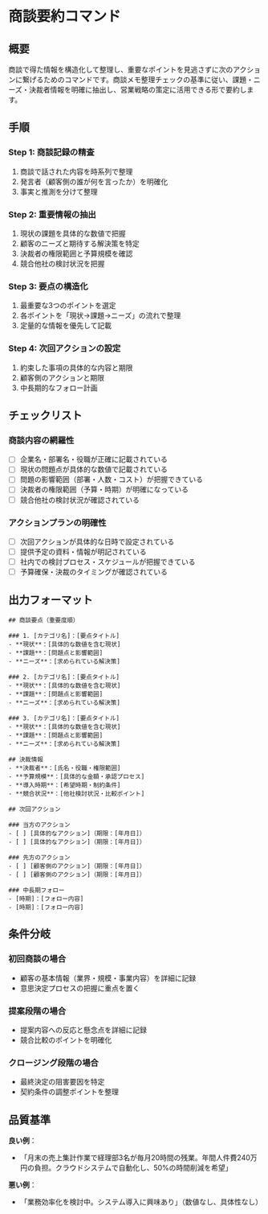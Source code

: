 # 商談要約コマンド

## 概要
商談で得た情報を構造化して整理し、重要なポイントを見逃さずに次のアクションに繋げるためのコマンドです。商談メモ整理チェックの基準に従い、課題・ニーズ・決裁者情報を明確に抽出し、営業戦略の策定に活用できる形で要約します。

## 手順

### Step 1: 商談記録の精査
1. 商談で話された内容を時系列で整理
2. 発言者（顧客側の誰が何を言ったか）を明確化
3. 事実と推測を分けて整理

### Step 2: 重要情報の抽出
1. 現状の課題を具体的な数値で把握
2. 顧客のニーズと期待する解決策を特定
3. 決裁者の権限範囲と予算規模を確認
4. 競合他社の検討状況を把握

### Step 3: 要点の構造化
1. 最重要な3つのポイントを選定
2. 各ポイントを「現状→課題→ニーズ」の流れで整理
3. 定量的な情報を優先して記載

### Step 4: 次回アクションの設定
1. 約束した事項の具体的な内容と期限
2. 顧客側のアクションと期限
3. 中長期的なフォロー計画

## チェックリスト

### 商談内容の網羅性
- [ ] 企業名・部署名・役職が正確に記載されている
- [ ] 現状の問題点が具体的な数値で記載されている
- [ ] 問題の影響範囲（部署・人数・コスト）が把握できている
- [ ] 決裁者の権限範囲（予算・時期）が明確になっている
- [ ] 競合他社の検討状況が確認されている

### アクションプランの明確性
- [ ] 次回アクションが具体的な日時で設定されている
- [ ] 提供予定の資料・情報が明記されている
- [ ] 社内での検討プロセス・スケジュールが把握できている
- [ ] 予算確保・決裁のタイミングが確認されている

## 出力フォーマット

```
## 商談要点（重要度順）

### 1. [カテゴリ名]：[要点タイトル]
- **現状**：[具体的な数値を含む現状]
- **課題**：[問題点と影響範囲]
- **ニーズ**：[求められている解決策]

### 2. [カテゴリ名]：[要点タイトル]
- **現状**：[具体的な数値を含む現状]
- **課題**：[問題点と影響範囲]
- **ニーズ**：[求められている解決策]

### 3. [カテゴリ名]：[要点タイトル]
- **現状**：[具体的な数値を含む現状]
- **課題**：[問題点と影響範囲]
- **ニーズ**：[求められている解決策]

## 決裁情報
- **決裁者**：[氏名・役職・権限範囲]
- **予算規模**：[具体的な金額・承認プロセス]
- **導入時期**：[希望時期・制約条件]
- **競合状況**：[他社検討状況・比較ポイント]

## 次回アクション

### 当方のアクション
- [ ] [具体的なアクション]（期限：[年月日]）
- [ ] [具体的なアクション]（期限：[年月日]）

### 先方のアクション
- [ ] [顧客側のアクション]（期限：[年月日]）
- [ ] [顧客側のアクション]（期限：[年月日]）

### 中長期フォロー
- [時期]：[フォロー内容]
- [時期]：[フォロー内容]
```

## 条件分岐

### 初回商談の場合
- 顧客の基本情報（業界・規模・事業内容）を詳細に記録
- 意思決定プロセスの把握に重点を置く

### 提案段階の場合
- 提案内容への反応と懸念点を詳細に記録
- 競合比較のポイントを明確化

### クロージング段階の場合
- 最終決定の阻害要因を特定
- 契約条件の調整ポイントを整理

## 品質基準

**良い例**：
- 「月末の売上集計作業で経理部3名が毎月20時間の残業。年間人件費240万円の負担。クラウドシステムで自動化し、50%の時間削減を希望」

**悪い例**：
- 「業務効率化を検討中。システム導入に興味あり」（数値なし、具体性なし）
